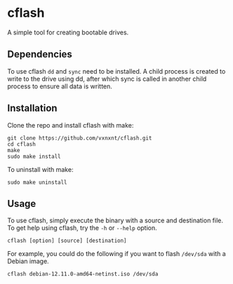 # cflash
A simple tool for creating bootable drives.

## Dependencies
To use cflash `dd` and `sync` need to be installed.
A child process is created to write to the drive using dd, after which sync is called in another child process
to ensure all data is written.

## Installation
Clone the repo and install cflash with make:
```
git clone https://github.com/vxnxnt/cflash.git
cd cflash
make
sudo make install
```

To uninstall with make:
```
sudo make uninstall
```

## Usage
To use cflash, simply execute the binary with a source and destination file.\
To get help using cflash, try the `-h` or `--help` option.
```
cflash [option] [source] [destination]
```

For example, you could do the following if you want to flash `/dev/sda` with a Debian image. 
```
cflash debian-12.11.0-amd64-netinst.iso /dev/sda
```
